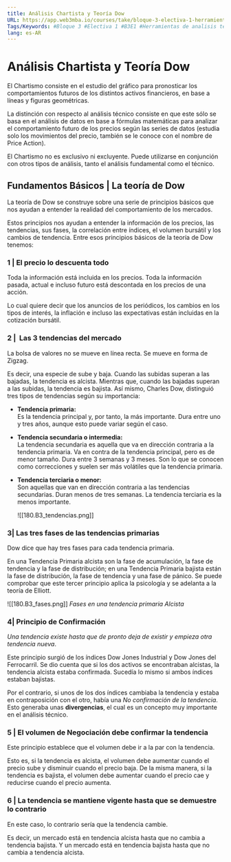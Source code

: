 ```yaml
---
title: Análisis Chartista y Teoría Dow
URL: https://app.web3mba.io/courses/take/bloque-3-electiva-1-herramientas-de-analisis-tecnico/texts/38941516-01-analisis-chartista-y-teoria-dow
Tags/Keywords: #Bloque 3 #Electiva 1 #B3E1 #Herramientas de analisis tecnico #Dow #chartista
lang: es-AR
---
```

# Análisis Chartista y Teoría Dow
El Chartismo consiste en el estudio del gráfico para pronosticar los comportamientos futuros de los distintos activos financieros, en base a líneas y figuras geométricas.

La distinción con respecto al análisis técnico consiste en que este sólo se basa en el análisis de datos en base a fórmulas matemáticas para analizar el comportamiento futuro de los precios según las series de datos (estudia solo los movimientos del precio, también se le conoce con el nombre de Price Action). 

El Chartismo no es exclusivo ni excluyente. Puede utilizarse en conjunción con otros tipos de análisis, tanto el análisis fundamental como el técnico.

## Fundamentos Básicos | La teoría de Dow
La teoría de Dow se construye sobre una serie de principios básicos que nos ayudan a entender la realidad del comportamiento de los mercados. 

Estos principios nos ayudan a entender la información de los precios, las tendencias, sus fases, la correlación entre índices, el volumen bursátil y los cambios de tendencia. Entre esos principios básicos de la teoría de Dow tenemos:

### 1 | El precio lo descuenta todo
Toda la información está incluida en los precios. Toda la información pasada, actual e incluso futuro está descontada en los precios de una acción. 

Lo cual quiere decir que los anuncios de los periódicos, los cambios en los tipos de interés, la inflación e incluso las expectativas están incluidas en la cotización bursátil.

### 2 |  Las 3 tendencias del mercado
La bolsa de valores no se mueve en línea recta. Se mueve en forma de Zigzag. 

Es decir, una especie de sube y baja. Cuando las subidas superan a las bajadas, la tendencia es alcista. Mientras que, cuando las bajadas superan a las subidas, la tendencia es bajista. Así mismo, Charles Dow, distinguió tres tipos de tendencias según su importancia:
- **Tendencia primaria:**  
    Es la tendencia principal y, por tanto, la más importante. Dura entre uno y tres años, aunque esto puede variar según el caso.
- **Tendencia secundaria o intermedia:**  
    La tendencia secundaria es aquella que va en dirección contraria a la tendencia primaria. Va en contra de la tendencia principal, pero es de menor tamaño. Dura entre 3 semanas y 3 meses. Son lo que se conocen como correcciones y suelen ser más volátiles que la tendencia primaria.
- **Tendencia terciaria o menor:**  
    Son aquellas que van en dirección contraria a las tendencias secundarias. Duran menos de tres semanas. La tendencia terciaria es la menos importante.

  ![[180.B3_tendencias.png]]
 
### 3| Las tres fases de las tendencias primarias
Dow dice que hay tres fases para cada tendencia primaria. 

En una Tendencia Primaria alcista son la fase de acumulación, la fase de tendencia y la fase de distribución; en una Tendencia Primaria bajista están la fase de distribución, la fase de tendencia y una fase de pánico. Se puede comprobar que este tercer principio aplica la psicología y se adelanta a la teoría de Elliott.

![[180.B3_fases.png]]
_Fases en una tendencia primaria Alcista_

### 4| Principio de Confirmación
_Una tendencia existe hasta que de pronto deja de existir y empieza otra tendencia nueva_. 

Este principio surgió de los índices Dow Jones Industrial y Dow Jones del Ferrocarril. Se dio cuenta que si los dos activos se encontraban alcistas, la tendencia alcista estaba confirmada. Sucedía lo mismo si ambos índices estaban bajistas.

Por el contrario, si unos de los dos índices cambiaba la tendencia y estaba en contraposición con el otro, había una _No confirmación de la tendencia_. Esto generaba unas **divergencias**, el cual es un concepto muy importante en el análisis técnico.

### 5 | El volumen de Negociación debe confirmar la tendencia
Este principio establece que el volumen debe ir a la par con la tendencia. 

Esto es, si la tendencia es alcista, el volumen debe aumentar cuando el precio sube y disminuir cuando el precio baja. De la misma manera, si la tendencia es bajista, el volumen debe aumentar cuando el precio cae y reducirse cuando el precio aumenta.

### 6 | La tendencia se mantiene vigente hasta que se demuestre lo contrario
En este caso, lo contrario sería que la tendencia cambie. 

Es decir, un mercado está en tendencia alcista hasta que no cambia a tendencia bajista. Y un mercado está en tendencia bajista hasta que no cambia a tendencia alcista.